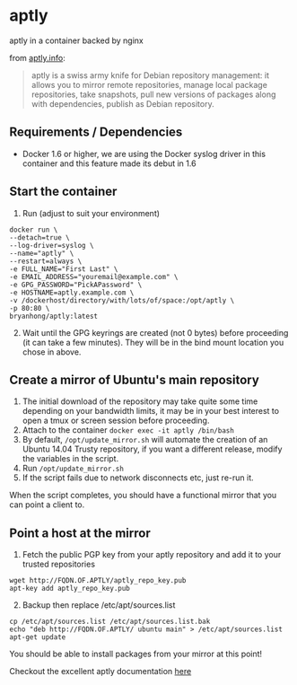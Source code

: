 aptly
=====

aptly in a container backed by nginx

from [aptly.info](http://aptly.info): 
>aptly is a swiss army knife for Debian repository management: it allows you to mirror remote repositories, manage local package repositories, take snapshots, pull new versions of packages along with dependencies, publish as Debian repository.

Requirements / Dependencies
---------------------------
* Docker 1.6 or higher, we are using the Docker syslog driver in this container and this feature made its debut in 1.6

Start the container
---------------------
1. Run (adjust to suit your environment)

  ```
  docker run \
  --detach=true \
  --log-driver=syslog \
  --name="aptly" \
  --restart=always \
  -e FULL_NAME="First Last" \
  -e EMAIL_ADDRESS="youremail@example.com" \
  -e GPG_PASSWORD="PickAPassword" \
  -e HOSTNAME=aptly.example.com \
  -v /dockerhost/directory/with/lots/of/space:/opt/aptly \
  -p 80:80 \
  bryanhong/aptly:latest
```

2. Wait until the GPG keyrings are created (not 0 bytes) before proceeding (it can take a few minutes). They will be in the bind mount location you chose in above.

Create a mirror of Ubuntu's main repository
-------------------------------------------
1. The initial download of the repository may take quite some time depending on your bandwidth limits, it may be in your best interest to open a tmux or screen session before proceeding.
2. Attach to the container ```docker exec -it aptly /bin/bash```
3. By default, ```/opt/update_mirror.sh``` will automate the creation of an Ubuntu 14.04 Trusty repository, if you want a different release, modify the variables in the script.
4. Run ```/opt/update_mirror.sh```
5. If the script fails due to network disconnects etc, just re-run it.

When the script completes, you should have a functional mirror that you can point a client to.

Point a host at the mirror
--------------------------
1. Fetch the public PGP key from your aptly repository and add it to your trusted repositories

 ```
 wget http://FQDN.OF.APTLY/aptly_repo_key.pub
 apt-key add aptly_repo_key.pub
 ```

2. Backup then replace /etc/apt/sources.list

 ```
 cp /etc/apt/sources.list /etc/apt/sources.list.bak
 echo "deb http://FQDN.OF.APTLY/ ubuntu main" > /etc/apt/sources.list
 apt-get update
 ```
 
 You should be able to install packages from your mirror at this point!
 
Checkout the excellent aptly documentation [here](http://www.aptly.info/doc/overview/)
